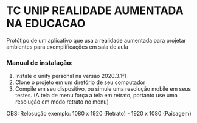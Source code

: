# TC UNIP REALIDADE AUMENTADA NA EDUCACAO
Protótipo de um aplicativo que usa a realidade aumentada para projetar ambientes para exemplificações em sala de aula

### Manual de instalação:

1. Instale o unity personal na versão 2020.3.1f1
2. Clone o projeto em um diretório de seu computador
3. Compile em seu dispositivo, ou simule uma resolução mobile em seus testes. (A tela de menu força a tela em retrato, portanto use uma resolução em modo retrato no menu)

OBS: Relosução exemplo: 1080 x 1920 (Retrato) - 1920 x 1080 (Paisagem)
